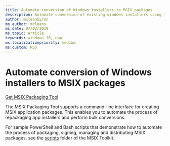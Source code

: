 ```yaml
---
title: Automate conversion of Windows installers to MSIX packages
description: Automate conversion of existing windows installers using the command line interface to generate msix packages
author: mcleanbyron
ms.author: mcleans
ms.date: 07/02/2019
ms.topic: article
keywords: windows 10, uwp
ms.localizationpriority: medium
ms.custom: RS5
---
```


# Automate conversion of Windows installers to MSIX packages

<div class="nextstepaction"><p><a class="x-hidden-focus" href="https://www.microsoft.com/en-us/p/msix-packaging-tool/9n5lw3jbcxkf" data-linktype="external">Get MSIX Packaging Tool</a></p></div>

The MSIX Packaging Tool supports a command-line interface for creating MSIX application packages. This enables you to automate the process of repackaging app installers and perform bulk conversions.

For sample PowerShell and Bash scripts that demonstrate how to automate the process of packaging, signing, managing and distributing MSIX packages, see the [scripts](https://github.com/microsoft/MSIX-Toolkit/tree/master/Scripts) folder of the MSIX Toolkit.
